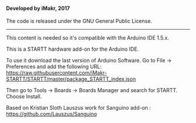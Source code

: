 #### Developed by iMakr, 2017

The code is released under the GNU General Public License.
_________

This content is needed so it's compatible with the Arduino IDE 1.5.x.

This is a STARTT hardware add-on for the Arduino IDE.

To use it download the last version of Arduino Software.
Go to File -> Preferences and add the following URL: <https://raw.githubusercontent.com/iMakr-STARTT/STARTT/master/package_STARTT_index.json>

Then go to Tools -> Boards -> Boards Manager and search for STARTT. Choose Install.

Based on Kristian Sloth Lauszus work for Sanguino add-on : <https://github.com/Lauszus/Sanguino>
